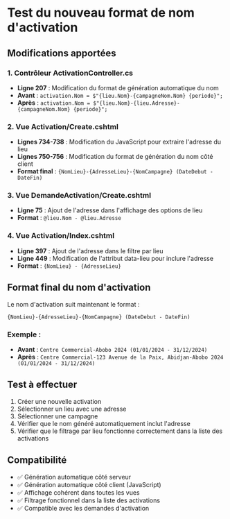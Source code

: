 # Test du nouveau format de nom d'activation

## Modifications apportées

### 1. Contrôleur ActivationController.cs
- **Ligne 207** : Modification du format de génération automatique du nom
- **Avant** : `activation.Nom = $"{lieu.Nom}-{campagneNom.Nom} {periode}";`
- **Après** : `activation.Nom = $"{lieu.Nom}-{lieu.Adresse}-{campagneNom.Nom} {periode}";`

### 2. Vue Activation/Create.cshtml
- **Lignes 734-738** : Modification du JavaScript pour extraire l'adresse du lieu
- **Lignes 750-756** : Modification du format de génération du nom côté client
- **Format final** : `{NomLieu}-{AdresseLieu}-{NomCampagne} (DateDebut - DateFin)`

### 3. Vue DemandeActivation/Create.cshtml
- **Ligne 75** : Ajout de l'adresse dans l'affichage des options de lieu
- **Format** : `@lieu.Nom - @lieu.Adresse`

### 4. Vue Activation/Index.cshtml
- **Ligne 397** : Ajout de l'adresse dans le filtre par lieu
- **Ligne 449** : Modification de l'attribut data-lieu pour inclure l'adresse
- **Format** : `{NomLieu} - {AdresseLieu}`

## Format final du nom d'activation

Le nom d'activation suit maintenant le format :
```
{NomLieu}-{AdresseLieu}-{NomCampagne} (DateDebut - DateFin)
```

### Exemple :
- **Avant** : `Centre Commercial-Abobo 2024 (01/01/2024 - 31/12/2024)`
- **Après** : `Centre Commercial-123 Avenue de la Paix, Abidjan-Abobo 2024 (01/01/2024 - 31/12/2024)`

## Test à effectuer

1. Créer une nouvelle activation
2. Sélectionner un lieu avec une adresse
3. Sélectionner une campagne
4. Vérifier que le nom généré automatiquement inclut l'adresse
5. Vérifier que le filtrage par lieu fonctionne correctement dans la liste des activations

## Compatibilité

- ✅ Génération automatique côté serveur
- ✅ Génération automatique côté client (JavaScript)
- ✅ Affichage cohérent dans toutes les vues
- ✅ Filtrage fonctionnel dans la liste des activations
- ✅ Compatible avec les demandes d'activation
